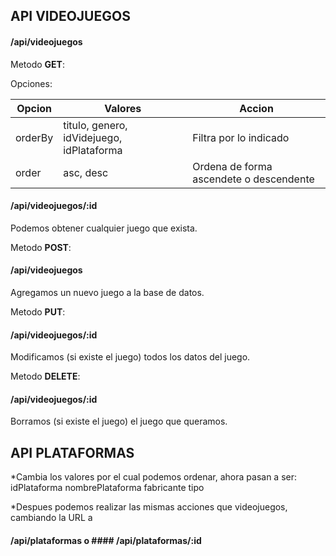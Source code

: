 ## API VIDEOJUEGOS

#### /api/videojuegos

Metodo **GET**:

Opciones:

| Opcion  | Valores                                   | Accion                                  |
| ------- | ----------------------------------------- | --------------------------------------- |
| orderBy | titulo, genero, idVidejuego, idPlataforma | Filtra por lo indicado                  |
| order   | asc, desc                                 | Ordena de forma ascendete o descendente |

#### /api/videojuegos/:id

Podemos obtener cualquier juego que exista.

Metodo **POST**:

#### /api/videojuegos

Agregamos un nuevo juego a la base de datos.

Metodo **PUT**:

#### /api/videojuegos/:id

Modificamos (si existe el juego) todos los datos del juego.

Metodo **DELETE**:

#### /api/videojuegos/:id

Borramos (si existe el juego) el juego que queramos.

## API PLATAFORMAS

*Cambia los valores por el cual podemos ordenar, ahora pasan a ser:
    idPlataforma
    nombrePlataforma
    fabricante
    tipo

*Despues podemos realizar las mismas acciones que videojuegos, cambiando la URL a

#### /api/plataformas o #### /api/plataformas/:id


